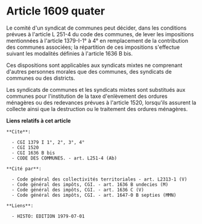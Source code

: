 # Article 1609 quater

Le comité d'un syndicat de communes peut décider, dans les conditions prévues à l'article L 251-4 du code des communes, de
lever les impositions mentionnées à l'article 1379-I-1° à 4° en remplacement de la contribution des communes associées; la
répartition de ces impositions s'effectue suivant les modalités définies à l'article 1636 B bis.

Ces dispositions sont applicables aux syndicats mixtes ne comprenant d'autres personnes morales que des communes, des
syndicats de communes ou des districts.

Les syndicats de communes et les syndicats mixtes sont substitués aux communes pour l'institution de la taxe d'enlèvement des
ordures ménagères ou des redevances prévues à l'article 1520, lorsqu'ils assurent la collecte ainsi que la destruction ou le
traitement des ordures ménagères.

**Liens relatifs à cet article**

	**Cite**:

	  - CGI 1379 I 1°, 2°, 3°, 4°
	  - CGI 1520
	  - CGI 1636 B bis
	  - CODE DES COMMUNES. - art. L251-4 (Ab)

	**Cité par**:

	  - Code général des collectivités territoriales - art. L2313-1 (V)
	  - Code général des impôts, CGI. - art. 1636 B undecies (M)
	  - Code général des impôts, CGI. - art. 1636 C (V)
	  - Code général des impôts, CGI. - art. 1647-0 B septies (MMN)

	**Liens**:

	  - HISTO: EDITION 1979-07-01
